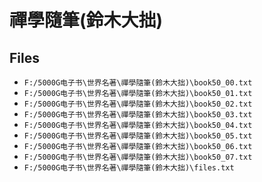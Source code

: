 # 禪學隨筆(鈴木大拙)

## Files

- `F:/5000G电子书\世界名著\禪學隨筆(鈴木大拙)\book50_00.txt`
- `F:/5000G电子书\世界名著\禪學隨筆(鈴木大拙)\book50_01.txt`
- `F:/5000G电子书\世界名著\禪學隨筆(鈴木大拙)\book50_02.txt`
- `F:/5000G电子书\世界名著\禪學隨筆(鈴木大拙)\book50_03.txt`
- `F:/5000G电子书\世界名著\禪學隨筆(鈴木大拙)\book50_04.txt`
- `F:/5000G电子书\世界名著\禪學隨筆(鈴木大拙)\book50_05.txt`
- `F:/5000G电子书\世界名著\禪學隨筆(鈴木大拙)\book50_06.txt`
- `F:/5000G电子书\世界名著\禪學隨筆(鈴木大拙)\book50_07.txt`
- `F:/5000G电子书\世界名著\禪學隨筆(鈴木大拙)\files.txt`
